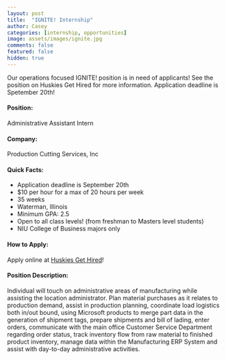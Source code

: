 ```yaml
---
layout: post
title:  "IGNITE! Internship"
author: Casey
categories: [internship, opportunities]
image: assets/images/ignite.jpg
comments: false
featured: false
hidden: true
---
```


Our operations focused IGNITE! position is in need of applicants! See the position on Huskies Get Hired for more information. Application deadline is Spetember 20th!

#### Position: 
Administrative Assistant Intern
#### Company: 
Production Cutting Services, Inc

#### Quick Facts:
-	Application deadline is September 20th
-   $10 per hour for a max of 20 hours per week
-   35 weeks
-   Waterman, Illinois
-   Minimum GPA: 2.5
-   Open to all class levels! (from freshman to Masters level students)
-   NIU College of Business majors only

#### How to Apply:
Apply online at  <a href="https://niu-csm.symplicity.com/students/index.php?s=jobs&ss=jobs&mode=form&id=565fd6ebd29b9bc7f99082069d776d45">Huskies Get Hired</a>!

#### Position Description:
Individual will touch on administrative areas of manufacturing while assisting the location administrator.   Plan material purchases as it relates to production demand, assist in production planning, coordinate load logistics both in/out bound, using Microsoft products to merge part data in the generation of shipment tags, prepare shipments and bill of lading, enter orders, communicate with the main office Customer Service Department regarding order status, track inventory flow from raw material to finished product inventory, manage data within the Manufacturing ERP System and assist with day-to-day administrative activities.

